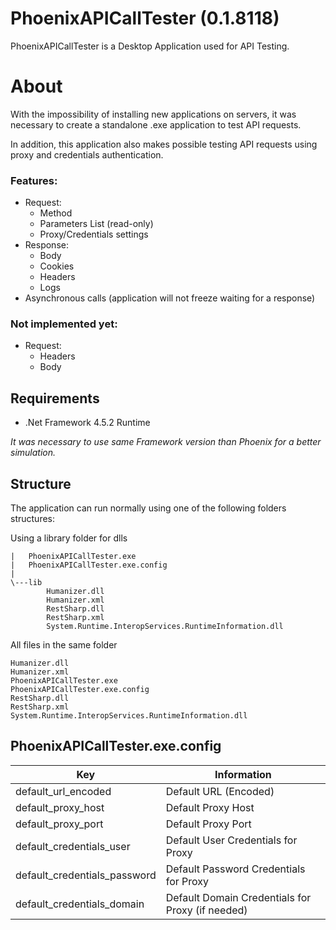 # PhoenixAPICallTester (0.1.8118)

PhoenixAPICallTester is a Desktop Application used for API Testing.

# About

With the impossibility of installing new applications on servers, it was necessary to create a standalone .exe application to test API requests.

In addition, this application also makes possible testing API requests using proxy and credentials authentication.

### Features:
 - Request:
	 - Method
	 - Parameters List (read-only)
	 - Proxy/Credentials settings
 - Response:
	 - Body
	 - Cookies
	 - Headers
	 - Logs
 - Asynchronous calls (application will not freeze waiting for a response)

### Not implemented yet:

 - Request:
	 - Headers
	 - Body

## Requirements

- .Net Framework 4.5.2 Runtime

*It was necessary to use same Framework version than Phoenix for a better simulation.*

## Structure

The application can run normally using one of the following folders structures:

Using a library folder for dlls

    |   PhoenixAPICallTester.exe
    |   PhoenixAPICallTester.exe.config
    |
    \---lib
            Humanizer.dll
            Humanizer.xml
            RestSharp.dll
            RestSharp.xml
            System.Runtime.InteropServices.RuntimeInformation.dll

All files in the same folder

    Humanizer.dll
    Humanizer.xml
    PhoenixAPICallTester.exe
    PhoenixAPICallTester.exe.config
    RestSharp.dll
    RestSharp.xml
    System.Runtime.InteropServices.RuntimeInformation.dll

## PhoenixAPICallTester.exe.config

|Key| Information |
|--|--|
| default_url_encoded| Default URL (Encoded) |
| default_proxy_host| Default Proxy Host |
| default_proxy_port| Default Proxy Port |
| default_credentials_user| Default User Credentials for Proxy |
| default_credentials_password| Default Password Credentials for Proxy |
| default_credentials_domain| Default Domain Credentials for Proxy (if needed) |
